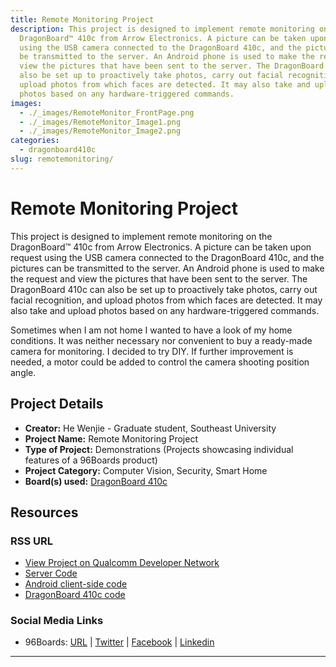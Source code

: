 ```yaml
---
title: Remote Monitoring Project
description: This project is designed to implement remote monitoring on the
  DragonBoard™ 410c from Arrow Electronics. A picture can be taken upon request
  using the USB camera connected to the DragonBoard 410c, and the pictures can
  be transmitted to the server. An Android phone is used to make the request and
  view the pictures that have been sent to the server. The DragonBoard 410c can
  also be set up to proactively take photos, carry out facial recognition, and
  upload photos from which faces are detected. It may also take and upload
  photos based on any hardware-triggered commands.
images:
  - ./_images/RemoteMonitor_FrontPage.png
  - ./_images/RemoteMonitor_Image1.png
  - ./_images/RemoteMonitor_Image2.png
categories:
  - dragonboard410c
slug: remotemonitoring/
---
```


# Remote Monitoring Project

This project is designed to implement remote monitoring on the DragonBoard™ 410c from Arrow Electronics. A picture can be taken upon request using the USB camera connected to the DragonBoard 410c, and the pictures can be transmitted to the server. An Android phone is used to make the request and view the pictures that have been sent to the server. The DragonBoard 410c can also be set up to proactively take photos, carry out facial recognition, and upload photos from which faces are detected. It may also take and upload photos based on any hardware-triggered commands.

Sometimes when I am not home I wanted to have a look of my home conditions. It was neither necessary nor convenient to buy a ready-made camera for monitoring. I decided to try DIY. If further improvement is needed, a motor could be added to control the camera shooting position angle.

## Project Details

- **Creator:** He Wenjie - Graduate student, Southeast University
- **Project Name:** Remote Monitoring Project
- **Type of Project:** Demonstrations (Projects showcasing individual features of a 96Boards product)
- **Project Category:** Computer Vision, Security, Smart Home
- **Board(s) used:** [DragonBoard 410c](https://www.96boards.org/product/dragonboard410c/)

## Resources

### RSS URL

- [View Project on Qualcomm Developer Network](https://developer.qualcomm.com/project/remote-monitoring-project)
- [Server Code](https://github.com/starsight/hackathon/tree/master/Supervisor)
- [Android client-side code](https://github.com/starsight/hackathon/tree/master/android/Monitor)
- [DragonBoard 410c code](https://github.com/starsight/hackathon/tree/master/dragonBoard410c)

### Social Media Links

- 96Boards: [URL](https://www.96boards.org/) &#124; [Twitter](https://twitter.com/96boards) &#124; [Facebook](https://www.facebook.com/96Boards) &#124; [Linkedin](https://www.linkedin.com/company/{{site.linkedin_username}}/)

---

